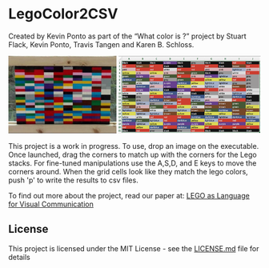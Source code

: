 # LegoColor2CSV

Created by Kevin Ponto as part of the “What color is ?” project by Stuart Flack, Kevin Ponto, Travis Tangen and Karen B. Schloss.  

![Header Image](header.png)

This project is a work in progress.  To use, drop an image on the executable.  Once launched, drag the corners to match up with the corners for the Lego stacks.  For fine-tuned manipulations use the A,S,D, and E keys to move the corners around.  When the grid cells look like they match the lego colors, push 'p' to write the results to csv files.

To find out more about the project, read our paper at:
[LEGO as Language for Visual Communication](osf.io/6fwq4)

## License

This project is licensed under the MIT License - see the [LICENSE.md](LICENSE.md) file for details

